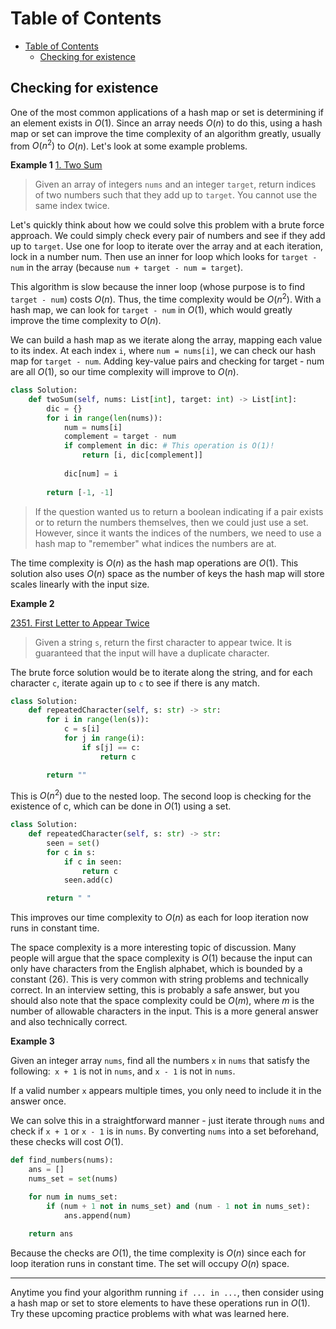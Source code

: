 # Table of Contents
- [Table of Contents](#table-of-contents)
  - [Checking for existence](#checking-for-existence)

## Checking for existence

One of the most common applications of a hash map or set is determining if an element exists in $O(1)$. Since an array needs $O(n)$ to do this, using a hash map or set can improve the time complexity of an algorithm greatly, usually from $O(n^2)$ to $O(n)$. Let's look at some example problems.

**Example 1**
[1. Two Sum](https://leetcode.com/problems/two-sum/)

> Given an array of integers `nums` and an integer `target`, return indices of two numbers such that they add up to `target`. You cannot use the same index twice.

Let's quickly think about how we could solve this problem with a brute force approach. We could simply check every pair of numbers and see if they add up to `target`. Use one for loop to iterate over the array and at each iteration, lock in a number num. Then use an inner for loop which looks for `target - num` in the array (because `num + target - num = target`).

This algorithm is slow because the inner loop (whose purpose is to find `target - num`) costs $O(n)$. Thus, the time complexity would be $O(n^2)$. With a hash map, we can look for `target - num` in $O(1)$, which would greatly improve the time complexity to $O(n)$.

We can build a hash map as we iterate along the array, mapping each value to its index. At each index `i`, where `num = nums[i]`, we can check our hash map for `target - num`. Adding key-value pairs and checking for target - num are all $O(1)$, so our time complexity will improve to $O(n)$.

```python
class Solution:
    def twoSum(self, nums: List[int], target: int) -> List[int]:
        dic = {}
        for i in range(len(nums)):
            num = nums[i]
            complement = target - num
            if complement in dic: # This operation is O(1)!
                return [i, dic[complement]]
            
            dic[num] = i
        
        return [-1, -1]
```

> If the question wanted us to return a boolean indicating if a pair exists or to return the numbers themselves, then we could just use a set. However, since it wants the indices of the numbers, we need to use a hash map to "remember" what indices the numbers are at.

The time complexity is $O(n)$ as the hash map operations are $O(1)$. This solution also uses $O(n)$ space as the number of keys the hash map will store scales linearly with the input size.

**Example 2**

[2351. First Letter to Appear Twice](https://leetcode.com/problems/first-letter-to-appear-twice/)

> Given a string `s`, return the first character to appear twice. It is guaranteed that the input will have a duplicate character.

The brute force solution would be to iterate along the string, and for each character `c`, iterate again up to `c` to see if there is any match.

```python
class Solution:
    def repeatedCharacter(self, s: str) -> str:
        for i in range(len(s)):
            c = s[i]
            for j in range(i):
                if s[j] == c:
                    return c

        return ""
```

This is $O(n^2)$ due to the nested loop. The second loop is checking for the existence of c, which can be done in $O(1)$ using a set.

```python
class Solution:
    def repeatedCharacter(self, s: str) -> str:
        seen = set()
        for c in s:
            if c in seen:
                return c
            seen.add(c)

        return " "
```

This improves our time complexity to $O(n)$ as each for loop iteration now runs in constant time.

The space complexity is a more interesting topic of discussion. Many people will argue that the space complexity is $O(1)$ because the input can only have characters from the English alphabet, which is bounded by a constant (26). This is very common with string problems and technically correct. In an interview setting, this is probably a safe answer, but you should also note that the space complexity could be $O(m)$, where $m$ is the number of allowable characters in the input. This is a more general answer and also technically correct.

**Example 3**

Given an integer array `nums`, find all the numbers `x` in `nums` that satisfy the following:` x + 1` is not in `nums`, and `x - 1` is not in `nums`.

If a valid number `x` appears multiple times, you only need to include it in the answer once.

We can solve this in a straightforward manner - just iterate through `nums` and check if `x + 1` or `x - 1` is in `nums`. By converting `nums` into a set beforehand, these checks will cost $O(1)$.

```python
def find_numbers(nums):
    ans = []
    nums_set = set(nums)

    for num in nums_set:
        if (num + 1 not in nums_set) and (num - 1 not in nums_set):
            ans.append(num)
    
    return ans
```

Because the checks are $O(1)$, the time complexity is $O(n)$ since each for loop iteration runs in constant time. The set will occupy $O(n)$ space.

--- 

Anytime you find your algorithm running `if ... in ...`, then consider using a hash map or set to store elements to have these operations run in $O(1)$. Try these upcoming practice problems with what was learned here.
